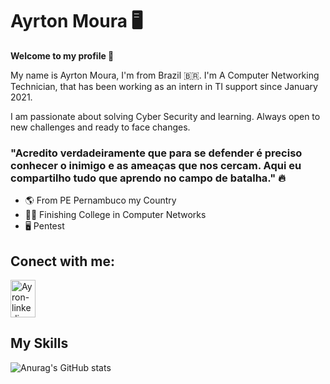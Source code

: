 # Ayrton Moura 🖥️

 **Welcome to my profile 👋**

My name is Ayrton Moura, I'm from Brazil 🇧🇷.  I'm  A Computer Networking Technician, that has been working as an intern in TI support since January 2021.

I am passionate about solving Cyber Security and learning. Always open to new challenges and ready to face changes. 

 

###   "Acredito verdadeiramente que para se defender é preciso conhecer o inimigo e as ameaças que nos cercam. Aqui eu compartilho tudo que aprendo no campo de batalha." 🔥
 

-  🌎 From PE Pernambuco my Country
-  👨‍🎓  Finishing College in Computer Networks 
-  🖥️ Pentest 

## Conect with me:


<a href="https://www.linkedin.com/in/ayrton-moura-61b15a1a5/" target="_blank">
 <img align="center" alt="Ayron-linkedin" height="60" width="40" src="https://cdn.jsdelivr.net/gh/devicons/devicon/icons/linkedin/linkedin-original-wordmark.svg" style="max-width:100%;">
 </a>


## My Skills

![Anurag's GitHub stats](https://github-readme-stats.vercel.app/api?username=AyrtonCyberSec&show_icons=true&theme=radical)

